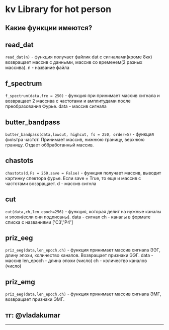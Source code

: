 # kv Library for hot person #

## Какие функции имеются? ##

## read_dat ##
`read_dat(n)` - функция получает файлик dat с сигналами(кроме 8кк) возвращает массив с данными, массив со временем(2 разных массива).
 n - название файла

##  f_spectrum ##
`f_spectrum(data,fre = 250)` - функция при принимает массив сигнала и возвращает 2 массива с частотами и амплитудами после преобразования Фурье.
data - массив сигнала
##  butter_bandpass ##
`butter_bandpass(data,lowcut, highcut, fs = 250, order=5)` - функция фильтра частот. Принимает массив, нижнюю границу, верхнюю границу. Отдает оббработанный массив.

## chastots ##
`chastots(d,Fs = 250,save = False)` - функция получает массив, выводит картинку спектора фурье. Если save = True, то еще и массив с частотами возвращает.
d - массив сигнла

## cut ##
`cut(data,ch,len_epoch=256)` - функция, которая делит на нужные каналы и эпохи(если они подписаны).
data - сигнал
ch - каналы в формате списка с названиями ['C3','P4']

## priz_eeg ##
`priz_eeg(data,len_epoch,ch)` - функция принимает массив сигнала ЭЭГ, длину эпохи, количество каналов. Возвращает признаки ЭЭГ.
data - массив
len_epoch - длина эпохи (число)
ch - количество каналов (число)


## priz_emg ##
`priz_eeg(data,len_epoch,ch)` - функция принимает массив сигнала ЭМГ, возвращает признаки ЭМГ.
## тг: @vladakumar ##
    


----------
